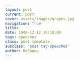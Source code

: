 ```yaml
---
layout: post
current: post
cover: assets/images/grapes.jpg
navigation: True
title: 
date: 1948-12-12 10:18:00
tags: speeches
class: post-template
subclass: 'post tag-speeches'
author: ReSpace
---
```


